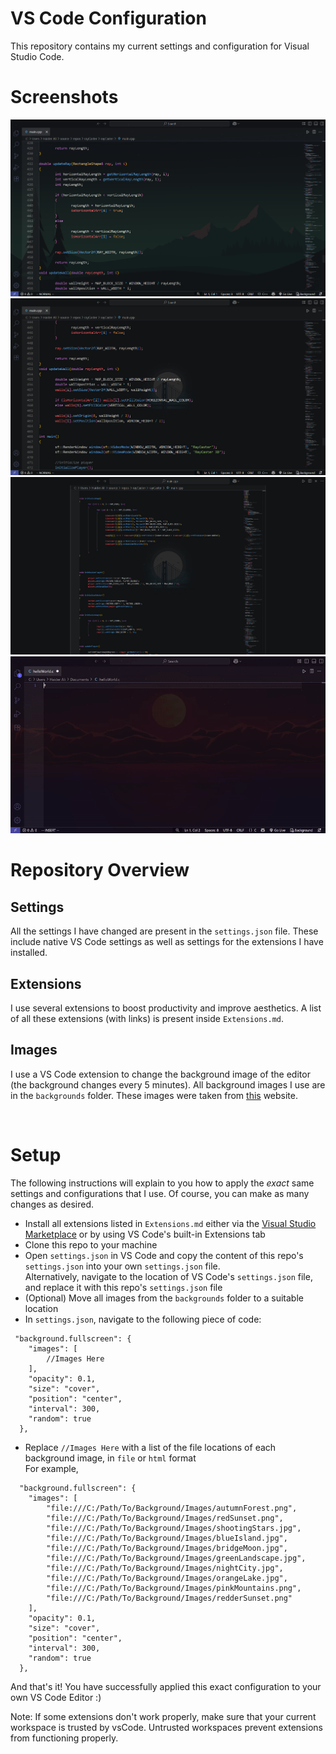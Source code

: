 # VS Code Configuration
This repository contains my current settings and configuration for Visual Studio Code.

# Screenshots
![vsCodeImg](assets/vsCode.png)
![vsCodeImg1](assets/vsCode1.png)
![vsCodeImg2](assets/vsCode2.png)
![demoGif](assets/vsCodeDemo.gif)

# Repository Overview

## Settings
All the settings I have changed are present in the `settings.json` file. These include native VS Code settings as well as settings for the extensions I have installed.

## Extensions
I use several extensions to boost productivity and improve aesthetics. A list of all these extensions (with links) is present inside `Extensions.md`.

## Images
I use a VS Code extension to change the background image of the editor (the background changes every 5 minutes). All background images I use are in the `backgrounds` folder.
These images were taken from [this](https://www.addictivetips.com/windows-tips/50-minimalist-desktop-wallpapers-and-backgrounds/) website.

<br>

# Setup
The following instructions will explain to you how to apply the *exact* same settings and configurations that I use. Of course, you can make as many changes as desired.

* Install all extensions listed in `Extensions.md` either via the [Visual Studio Marketplace](https://marketplace.visualstudio.com) or by using VS Code's built-in Extensions tab 
* Clone this repo to your machine
* Open `settings.json` in VS Code and copy the content of this repo's `settings.json` into your own `settings.json` file. <br>
   Alternatively, navigate to the location of VS Code's `settings.json` file, and replace it with this repo's `settings.json` file
* (Optional) Move all images from the `backgrounds` folder to a suitable location
* In `settings.json`, navigate to the following piece of code: 
```
 "background.fullscreen": {
    "images": [
        //Images Here
    ],
    "opacity": 0.1,
    "size": "cover",
    "position": "center",
    "interval": 300,
    "random": true
  },
```
* Replace `//Images Here` with a list of the file locations of each background image, in `file` or `html` format <br>
For example,
```
  "background.fullscreen": {
    "images": [
        "file:///C:/Path/To/Background/Images/autumnForest.png",
        "file:///C:/Path/To/Background/Images/redSunset.png",
        "file:///C:/Path/To/Background/Images/shootingStars.jpg",
        "file:///C:/Path/To/Background/Images/blueIsland.jpg",
        "file:///C:/Path/To/Background/Images/bridgeMoon.jpg",
        "file:///C:/Path/To/Background/Images/greenLandscape.jpg",
        "file:///C:/Path/To/Background/Images/nightCity.jpg",
        "file:///C:/Path/To/Background/Images/orangeLake.jpg",
        "file:///C:/Path/To/Background/Images/pinkMountains.png",
        "file:///C:/Path/To/Background/Images/redderSunset.png"
    ],
    "opacity": 0.1,
    "size": "cover",
    "position": "center",
    "interval": 300,
    "random": true
  },
```
And that's it! You have successfully applied this exact configuration to your own VS Code Editor :)

Note: If some extensions don't work properly, make sure that your current workspace is trusted by vsCode. Untrusted workspaces prevent extensions from functioning properly. 